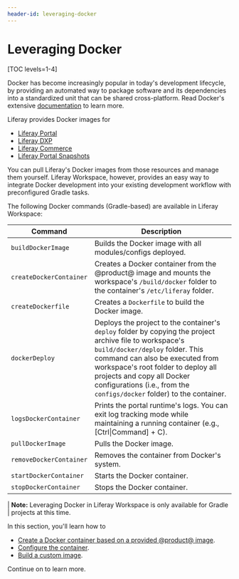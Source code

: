 ```yaml
---
header-id: leveraging-docker
---
```


# Leveraging Docker

[TOC levels=1-4]

Docker has become increasingly popular in today's development lifecycle, by
providing an automated way to package software and its dependencies into
a standardized unit that can be shared cross-platform. Read Docker's extensive
[documentation](https://docs.docker.com/) to learn more.

Liferay provides Docker images for

- [Liferay Portal](https://hub.docker.com/r/liferay/portal)
- [Liferay DXP](https://hub.docker.com/r/liferay/dxp)
- [Liferay Commerce](https://hub.docker.com/r/liferay/commerce)
- [Liferay Portal Snapshots](https://hub.docker.com/r/liferay/portal-snapshot)

You can pull Liferay's Docker images from those resources and manage them
yourself. Liferay Workspace, however, provides an easy way to integrate Docker
development into your existing development workflow with preconfigured Gradle
tasks.

The following Docker commands (Gradle-based) are available in Liferay Workspace:

Command | Description
------- | -------------
`buildDockerImage` | Builds the Docker image with all modules/configs deployed.
`createDockerContainer` | Creates a Docker container from the @product@ image and mounts the workspace's `/build/docker` folder to the container's `/etc/liferay` folder.
`createDockerfile` | Creates a `Dockerfile` to build the Docker image.
`dockerDeploy` | Deploys the project to the container's `deploy` folder by copying the project archive file to workspace's `build/docker/deploy` folder. This command can also be executed from workspace's root folder to deploy all projects and copy all Docker configurations (i.e., from the `configs/docker` folder) to the container.
`logsDockerContainer` | Prints the portal runtime's logs. You can exit log tracking mode while maintaining a running container (e.g., [Ctrl&#124;Command] + C).
`pullDockerImage` | Pulls the Docker image.
`removeDockerContainer` | Removes the container from Docker's system.
`startDockerContainer` | Starts the Docker container.
`stopDockerContainer` | Stops the Docker container.

| **Note:** Leveraging Docker in Liferay Workspace is only available for Gradle
| projects at this time.

In this section, you'll learn how to

- [Create a Docker container based on a provided @product@ image](/docs/7-2/reference/-/knowledge_base/reference/creating-a-product-docker-container).
- [Configure the container](/docs/7-2/reference/-/knowledge_base/reference/configuring-a-docker-container).
- [Build a custom image](/docs/7-2/reference/-/knowledge_base/reference/building-a-custom-product-image).

Continue on to learn more.
